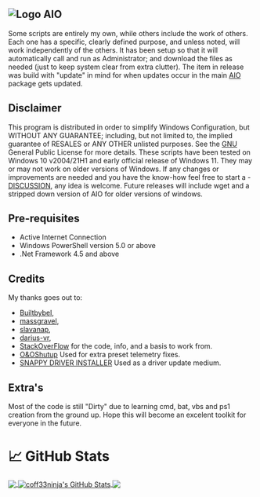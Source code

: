 ## ![Logo](https://github.com/coff33ninja/AIO/blob/main/AIO-LOGO.ico) AIO 

Some scripts are entirely my own, while others include the work of others. Each one has a specific, clearly defined purpose, and unless noted, will work independently of the others.
It has been setup so that it will automatically call and run as Administrator; and download the files as needed (just to keep system clear from extra clutter). The item in release was build with "update" in mind for when updates occur in the main [AIO](https://github.com/coff33ninja/AIO) package gets updated.

## Disclaimer

This program is distributed in order to simplify Windows Configuration,
but WITHOUT ANY GUARANTEE; including, but not limited to, the implied guarantee of RESALES or ANY OTHER unlisted purposes.
See the [GNU](https://www.gnu.org/licenses/gpl-3.0.en.html) General Public License for more details.
These scripts have been tested on Windows 10 v2004/21H1 and early official release of Windows 11. They may or may not work on older versions of Windows.
If any changes or improvements are needed and you have the know-how feel free to start a - [DISCUSSION](https://github.com/coff33ninja/AIO/discussions), any idea is welcome.
Future releases will include wget and a stripped down version of AIO for older versions of windows.

## Pre-requisites

- Active Internet Connection
- Windows PowerShell version 5.0 or above
- .Net Framework 4.5 and above

## Credits

My thanks goes out to:

- [Builtbybel](https://github.com/builtbybel/),
- [massgravel](https://github.com/massgravel/Microsoft-Activation-Scripts/),
- [slavanap](https://github.com/slavanap/Windows10ManualUpdate/),
- [darius-vr](https://github.com/darius-vr/),
- [StackOverFlow](https://stackoverflow.com/)
for the code, info, and a basis to work from. 
- [O&OShutup](https://www.oo-software.com/en/shutup10) Used for extra preset telemetry fixes.
- [SNAPPY DRIVER INSTALLER](https://sdi-tool.org/) Used as a driver update medium.

## Extra's
Most of the code is still "Dirty" due to learning cmd, bat, vbs and ps1 creation from the ground up.
Hope this will become an excelent toolkit for everyone in the future.

# &#x1f4c8; GitHub Stats

<a href="https://github.com/coff33ninja/AIO">
  <img align="center" src="https://github-readme-stats.vercel.app/api/top-langs/?username=coff33ninja&hide=java,html,tex&title_color=ffffff&text_color=c9cacc&icon_color=2bbc8a&bg_color=1d1f21&langs_count=3" />
</a>

<a href="https://github.com/coff33ninja/AIO">
  <img align="center" src="https://github-readme-stats.vercel.app/api?username=coff33ninja&show_icons=true&line_height=27&count_private=true&title_color=ffffff&text_color=c9cacc&icon_color=2bbc8a&bg_color=1d1f21" alt="coff33ninja's GitHub Stats" />
</a>
<a href="https://github.com/coff33ninja/AIO">
  <img align="center" src="https://github-readme-stats.vercel.app/api/pin/?username=coff33ninja&repo=AIO&title_color=ffffff&text_color=c9cacc&icon_color=2bbc8a&bg_color=1d1f21" />
</a>
